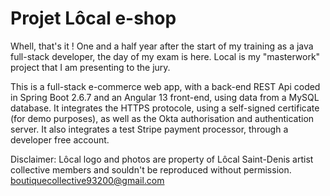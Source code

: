 # Projet Lôcal e-shop
Whell, that's it ! One and a half year after the start of my training as a java full-stack developer,
the day of my exam is here. Local is my "masterwork" project that I am presenting to the jury.

This is a full-stack e-commerce web app, with a back-end REST Api coded in Spring Boot 2.6.7 and an Angular 13 front-end,
using data from a MySQL database. It integrates the HTTPS protocole, using a self-signed certificate (for demo purposes),
as well as the Okta authorisation and authentication server. It also integrates a test Stripe payment processor, through a
developer free account.

Disclaimer: Lôcal logo and photos are property of Lôcal Saint-Denis artist collective members and souldn't be reproduced
without permission.
boutiquecollective93200@gmail.com
